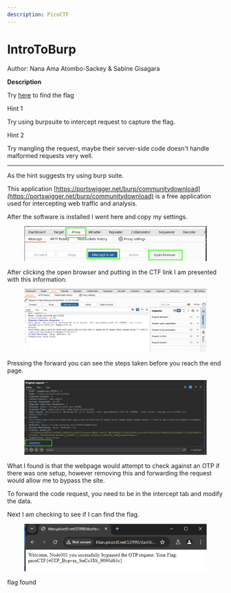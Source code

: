 ```yaml
---
description: PicoCTF
---
```


# IntroToBurp

Author: Nana Ama Atombo-Sackey & Sabine Gisagara

**Description**

Try [here](http://titan.picoctf.net:56582/) to find the flag



Hint 1

Try using burpsuite to intercept request to capture the flag.



Hint 2

Try mangling the request, maybe their server-side code doesn't handle malformed requests very well.

***

As the hint suggests try using burp suite.

This application [https://portswigger.net/burp/communitydownload](https://portswigger.net/burp/communitydownload) is a free application used for intercepting web traffic and analysis.

After the software is installed I went here and copy my settings.

<figure><img src="../../../.gitbook/assets/image.png" alt=""><figcaption></figcaption></figure>

After clicking the open browser and putting in the CTF link I am presented with this information:



<figure><img src="../../../.gitbook/assets/image (1).png" alt=""><figcaption></figcaption></figure>

Pressing the forward you can see the steps taken before you reach the end page.



<figure><img src="../../../.gitbook/assets/image (5).png" alt=""><figcaption></figcaption></figure>

What I found is that the webpage would attempt to check against an OTP if there was one setup, however removing this and forwarding the request would allow me to bypass the site.

To forward the code request, you need to be in the intercept tab and modify the data.

Next I am checking to see if I can find the flag.

<figure><img src="../../../.gitbook/assets/image (4).png" alt=""><figcaption></figcaption></figure>

flag found
